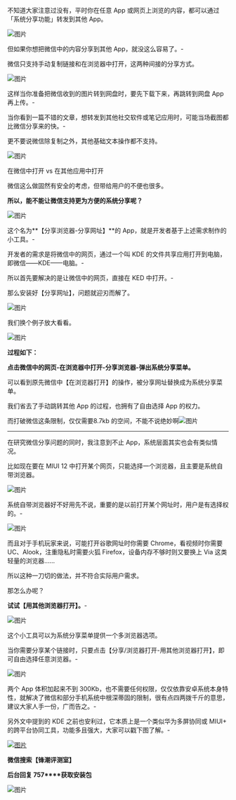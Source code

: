 不知道大家注意过没有，平时你在任意 App 或网页上浏览的内容，都可以通过「系统分享功能」转发到其他 App。

![图片](https://cubox.pro/c/filters:no_upscale()?imageUrl=https%3A%2F%2Fmmbiz.qpic.cn%2Fsz_mmbiz_jpg%2FI55QPSXpQJnqXLTQ5d9a8wpWotLDYauJDLtBI5ZlgHVicvKYn53tQQmXvFicMcASiaFta6bEwiaTm7N285x3jkVP8w%2F640%3Fwx_fmt%3Djpeg&valid=false)

但如果你想把微信中的内容分享到其他 App，就没这么容易了。-

微信只支持手动复制链接和在浏览器中打开，这两种间接的分享方式。

![图片](https://cubox.pro/c/filters:no_upscale()?imageUrl=https%3A%2F%2Fmmbiz.qpic.cn%2Fsz_mmbiz_jpg%2FI55QPSXpQJlQxwwib99fC1J506pPtEFRxosAIr1mVjS9PRlZwuJAs3AdF9zeMW5QEG17wrOiaGibjXQOLYh84eChg%2F640%3Fwx_fmt%3Djpeg&valid=false)

这样当你准备把微信收到的图片转到网盘时，要先下载下来，再跳转到网盘 App 再上传。-

当你看到一篇不错的文章，想转发到其他社交软件或笔记应用时，可能当场截图都比微信分享来的快。-

更不要说微信除复制之外，其他基础文本操作都不支持。

![图片](https://cubox.pro/c/filters:no_upscale()?imageUrl=https%3A%2F%2Fmmbiz.qpic.cn%2Fsz_mmbiz_jpg%2FI55QPSXpQJlQxwwib99fC1J506pPtEFRx28aUFUadXK8JS65LnibarPOTsUmTGtzEibDiaw0UL1qV2ibfSo3I0R2zicw%2F640%3Fwx_fmt%3Djpeg&valid=false)

在微信中打开 vs 在其他应用中打开

微信这么做固然有安全的考虑，但带给用户的不便也很多。

**所以，能不能让微信支持更为方便的系统分享呢？**

![图片](https://cubox.pro/c/filters:no_upscale()?imageUrl=https%3A%2F%2Fmmbiz.qpic.cn%2Fsz_mmbiz_jpg%2FI55QPSXpQJlQxwwib99fC1J506pPtEFRxHcibpwggeLZhxMeD1YKQqQQdwUjhmUFhOY5q2ficwDqtFcZrEbow3uxw%2F640%3Fwx_fmt%3Djpeg&valid=false)

这个名为**【分享浏览器-分享网址】**的 App，就是开发者基于上述需求制作的小工具。-

开发者的需求是将微信中的网页，通过一个叫 KDE 的文件共享应用打开到电脑，即微信——KDE——电脑。-

所以首先要解决的是让微信中的网页，直接在 KED 中打开。-

那么安装好【分享网址】，问题就迎刃而解了。

![图片](https://cubox.pro/c/filters:no_upscale()?imageUrl=https%3A%2F%2Fmmbiz.qpic.cn%2Fsz_mmbiz_gif%2FI55QPSXpQJlQxwwib99fC1J506pPtEFRxQEzIP2sjoPaISpgR5t7Z77t7Q8Guiaoa1dYQeE0kN5ULG1C1zoOPibyA%2F640%3Fwx_fmt%3Dgif&valid=false)

我们换个例子放大看看。

![图片](https://cubox.pro/c/filters:no_upscale()?imageUrl=https%3A%2F%2Fmmbiz.qpic.cn%2Fsz_mmbiz_gif%2FI55QPSXpQJlQxwwib99fC1J506pPtEFRx7gWKAJrTvTxTd4qPRg7xogdTXHYibvbicelaS4bEmz1KJoEiamoibib238Q%2F640%3Fwx_fmt%3Dgif&valid=false)

**过程如下：**

**点击微信中的网页-在浏览器中打开-分享浏览器-弹出系统分享菜单。**

可以看到原先微信中【在浏览器打开】的操作，被分享网址替换成为系统分享菜单。

我们省去了手动跳转其他 App 的过程，也拥有了自由选择 App 的权力。

而打破微信这条限制，仅仅需要8.7kb 的空间，不能不说绝妙啊![图片](https://cubox.pro/c/filters:no_upscale()?imageUrl=https%3A%2F%2Fmmbiz.qpic.cn%2Fsz_mmbiz_png%2FI55QPSXpQJnqXLTQ5d9a8wpWotLDYauJYwiaRv183Hb2kPia2MTZeTCYlaib5x0qX70tSoWD1lcYIcbJfiboicU250Q%2F640%3Fwx_fmt%3Dpng&valid=false)

* * *

在研究微信分享问题的同时，我注意到不止 App，系统层面其实也会有类似情况。

比如现在要在 MIUI 12 中打开某个网页，只能选择一个浏览器，且主要是系统自带浏览器。

![图片](https://cubox.pro/c/filters:no_upscale()?imageUrl=https%3A%2F%2Fmmbiz.qpic.cn%2Fsz_mmbiz_jpg%2FI55QPSXpQJlQxwwib99fC1J506pPtEFRx2cgWZEvwQ2JWIDMWRHgtL9KN0x8DBHEC1If4FEpfVH3dDgnMFibqicNA%2F640%3Fwx_fmt%3Djpeg&valid=false)

系统自带浏览器好不好用先不说，重要的是以前打开某个网址时，用户是有选择权的。-

![图片](https://cubox.pro/c/filters:no_upscale()?imageUrl=https%3A%2F%2Fmmbiz.qpic.cn%2Fsz_mmbiz_gif%2FI55QPSXpQJlQxwwib99fC1J506pPtEFRx3mttRsNPcQtEh4SibDvoicgBGStVXKicubnTZF70NJvibkF8tfv7ZgPnYQ%2F640%3Fwx_fmt%3Dgif&valid=false)

而且对于手机玩家来说，可能打开谷歌网址时你需要 Chrome，看视频时你需要 UC、Alook，注重隐私时需要火狐 Firefox，设备内存不够时则又要换上 Via 这类轻量的浏览器……

所以这种一刀切的做法，并不符合实际用户需求。

那怎么办呢？

**试试【用其他浏览器打开】。**-

![图片](https://cubox.pro/c/filters:no_upscale()?imageUrl=https%3A%2F%2Fmmbiz.qpic.cn%2Fsz_mmbiz_jpg%2FI55QPSXpQJlQxwwib99fC1J506pPtEFRx5cmQa5xSCN4JzmBUrFyqrUQnLFW2PvVHqLTJribQgJQD1qvvJuFq1kg%2F640%3Fwx_fmt%3Djpeg&valid=false)

这个小工具可以为系统分享菜单提供一个多浏览器选项。

当你需要分享某个链接时，只要点击【分享/浏览器打开-用其他浏览器打开】，即可自由选择任意浏览器。-

![图片](https://cubox.pro/c/filters:no_upscale()?imageUrl=https%3A%2F%2Fmmbiz.qpic.cn%2Fsz_mmbiz_gif%2FI55QPSXpQJlQxwwib99fC1J506pPtEFRxicVACgicpfWQLZvuuB7wIpnbibd4iaX0HJWyVuEJ5LlzOibBBcXDSZMib7mA%2F640%3Fwx_fmt%3Dgif&valid=false)

两个 App 体积加起来不到 300Kb，也不需要任何权限，仅仅依靠安卓系统本身特性，就解决了微信和部分手机系统中根深蒂固的限制，很有点四两拨千斤的意思，建议大家人手一份，广而告之。-

另外文中提到的 KDE 之前也安利过，它本质上是一个类似华为多屏协同或 MIUI+ 的跨平台协同工具，功能多且强大，大家可以戳下图了解。-

[![图片](https://cubox.pro/c/filters:no_upscale()?imageUrl=https%3A%2F%2Fmmbiz.qpic.cn%2Fsz_mmbiz_jpg%2FI55QPSXpQJlQxwwib99fC1J506pPtEFRxFZdk44IEhQ1oKhdQNHvVytZssruAEBOX7YAXG9tQjdHYU9bX1GZ2tA%2F640%3Fwx_fmt%3Djpeg&valid=false)](http://mp.weixin.qq.com/s?__biz=MzUxODMyMDA2Ng==&mid=2247516666&idx=2&sn=251ef026b5b8daebdc963fba90232973&chksm=f9887b57cefff2417ff91566f5de5a30c117f5baa663e3f0acbabe8db848f52d777c2762b7fe&scene=21#wechat_redirect)

**微信搜索【锋潮评测室】**

**后台回复 757****获取安装包**

![图片](https://cubox.pro/c/filters:no_upscale()?imageUrl=https%3A%2F%2Fmmbiz.qpic.cn%2Fsz_mmbiz_gif%2FI55QPSXpQJlNqzibHWOcRYnaTV1BU3jW61RdzhXKU34kIZWPvEyZhHAXicmPsFDbPO9zYz1aK7XmPkSAVeahMZfQ%2F640%3Fwx_fmt%3Dgif&valid=false)


